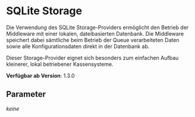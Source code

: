 # SQLite Storage

Die Verwendung des SQLite Storage-Providers ermöglicht den Betrieb der Middleware mit einer lokalen, dateibasierten Datenbank. Die Middleware speichert dabei sämtliche beim Betrieb der Queue verarbeiteten Daten sowie alle Konfigurationsdaten direkt in der Datenbank ab. 

Dieser Storage-Provider eignet sich besonders zum einfachen Aufbau kleinerer, lokal betriebener Kassensysteme.


**Verfügbar ab Version**: 1.3.0

## Parameter
_keine_